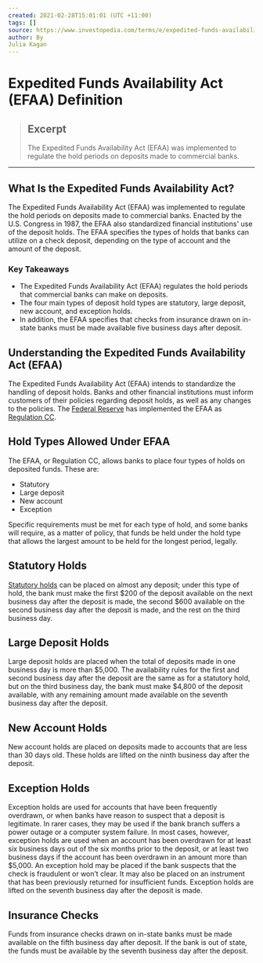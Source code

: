 ```yaml
---
created: 2021-02-28T15:01:01 (UTC +11:00)
tags: []
source: https://www.investopedia.com/terms/e/expedited-funds-availability-act.asp
author: By
Julia Kagan
---
```


# Expedited Funds Availability Act (EFAA) Definition

> ## Excerpt
> The Expedited Funds Availability Act (EFAA) was implemented to regulate the hold periods on deposits made to commercial banks.

---
## What Is the Expedited Funds Availability Act?

The Expedited Funds Availability Act (EFAA) was implemented to regulate the hold periods on deposits made to commercial banks. Enacted by the U.S. Congress in 1987, the EFAA also standardized financial institutions' use of the deposit holds. The EFAA specifies the types of holds that banks can utilize on a check deposit, depending on the type of account and the amount of the deposit.

### Key Takeaways

-   The Expedited Funds Availability Act (EFAA) regulates the hold periods that commercial banks can make on deposits.
-   The four main types of deposit hold types are statutory, large deposit, new account, and exception holds.
-   In addition, the EFAA specifies that checks from insurance drawn on in-state banks must be made available five business days after deposit.

## Understanding the Expedited Funds Availability Act (EFAA)

The Expedited Funds Availability Act (EFAA) intends to standardize the handling of deposit holds. Banks and other financial institutions must inform customers of their policies regarding deposit holds, as well as any changes to the policies. The [Federal Reserve](https://www.investopedia.com/terms/f/federalreservebank.asp) has implemented the EFAA as [Regulation CC](https://www.investopedia.com/terms/r/regulation-cc.asp).

## Hold Types Allowed Under EFAA

The EFAA, or Regulation CC, allows banks to place four types of holds on deposited funds. These are:

-   Statutory
-   Large deposit
-   New account
-   Exception

Specific requirements must be met for each type of hold, and some banks will require, as a matter of policy, that funds be held under the hold type that allows the largest amount to be held for the longest period, legally.

## Statutory Holds

[Statutory holds](https://www.investopedia.com/terms/s/statutory-reserves.asp) can be placed on almost any deposit; under this type of hold, the bank must make the first $200 of the deposit available on the next business day after the deposit is made, the second $600 available on the second business day after the deposit is made, and the rest on the third business day.

## Large Deposit Holds

Large deposit holds are placed when the total of deposits made in one business day is more than $5,000. The availability rules for the first and second business day after the deposit are the same as for a statutory hold, but on the third business day, the bank must make $4,800 of the deposit available, with any remaining amount made available on the seventh business day after the deposit.

## New Account Holds

New account holds are placed on deposits made to accounts that are less than 30 days old. These holds are lifted on the ninth business day after the deposit.

## Exception Holds

Exception holds are used for accounts that have been frequently overdrawn, or when banks have reason to suspect that a deposit is legitimate. In rarer cases, they may be used if the bank branch suffers a power outage or a computer system failure. In most cases, however, exception holds are used when an account has been overdrawn for at least six business days out of the six months prior to the deposit, or at least two business days if the account has been overdrawn in an amount more than $5,000. An exception hold may be placed if the bank suspects that the check is fraudulent or won’t clear. It may also be placed on an instrument that has been previously returned for insufficient funds. Exception holds are lifted on the seventh business day after the deposit is made.

## Insurance Checks

Funds from insurance checks drawn on in-state banks must be made available on the fifth business day after deposit. If the bank is out of state, the funds must be available by the seventh business day after the deposit.
